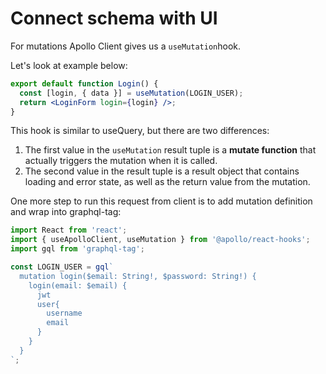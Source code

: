 # Connect schema with UI

For mutations Apollo Client gives us a `useMutation`hook. 

Let's look at example below:

```jsx
export default function Login() {
  const [login, { data }] = useMutation(LOGIN_USER);
  return <LoginForm login={login} />;
}
```

This hook is similar to useQuery, but there are two differences:

1. The first value in the `useMutation` result tuple is a **mutate function** that actually triggers the mutation when it is called. 
2. The second value in the result tuple is a result object that contains loading and error state, as well as the return value from the mutation. 

One more step to run this request from client is to add mutation definition and wrap into graphql-tag:

```jsx
import React from 'react';
import { useApolloClient, useMutation } from '@apollo/react-hooks';
import gql from 'graphql-tag';

const LOGIN_USER = gql`
  mutation login($email: String!, $password: String!) {
    login(email: $email) {
      jwt
      user{
        username
        email
      }
    }
  }
`;
```

